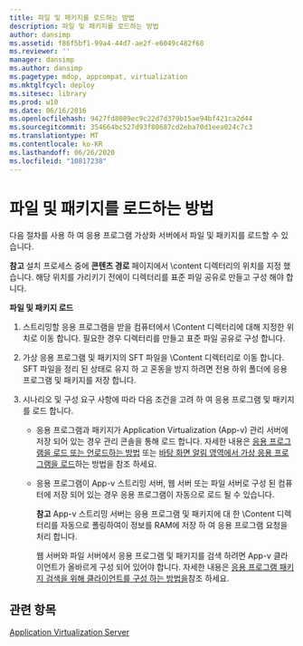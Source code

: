 ```yaml
---
title: 파일 및 패키지를 로드하는 방법
description: 파일 및 패키지를 로드하는 방법
author: dansimp
ms.assetid: f86f5bf1-99a4-44d7-ae2f-e6049c482f68
ms.reviewer: ''
manager: dansimp
ms.author: dansimp
ms.pagetype: mdop, appcompat, virtualization
ms.mktglfcycl: deploy
ms.sitesec: library
ms.prod: w10
ms.date: 06/16/2016
ms.openlocfilehash: 9427fd8089ec9c22d7d379b15ae94bf421ca2d44
ms.sourcegitcommit: 354664bc527d93f80687cd2eba70d1eea024c7c3
ms.translationtype: MT
ms.contentlocale: ko-KR
ms.lasthandoff: 06/26/2020
ms.locfileid: "10817238"
---
```

# 파일 및 패키지를 로드하는 방법


다음 절차를 사용 하 여 응용 프로그램 가상화 서버에서 파일 및 패키지를 로드할 수 있습니다.

**참고**  설치 프로세스 중에 **콘텐츠 경로** 페이지에서 \\content 디렉터리의 위치를 지정 했습니다. 해당 위치를 가리키기 전에이 디렉터리를 표준 파일 공유로 만들고 구성 해야 합니다.

 

**파일 및 패키지 로드**

1.  스트리밍할 응용 프로그램을 받을 컴퓨터에서 \\Content 디렉터리에 대해 지정한 위치로 이동 합니다. 필요한 경우 디렉터리를 만들고 표준 파일 공유로 구성 합니다.

2.  가상 응용 프로그램 및 패키지의 SFT 파일을 \\Content 디렉터리로 이동 합니다. SFT 파일을 정리 된 상태로 유지 하 고 혼동을 방지 하려면 전용 하위 폴더에 응용 프로그램 및 패키지를 저장 합니다.

3.  시나리오 및 구성 요구 사항에 따라 다음 조건을 고려 하 여 응용 프로그램 및 패키지를 로드 합니다.

    -   응용 프로그램과 패키지가 Application Virtualization (App-v) 관리 서버에 저장 되어 있는 경우 관리 콘솔을 통해 로드 합니다. 자세한 내용은 [응용 프로그램을 로드 또는 언로드하는 방법](how-to-load-or-unload-an-application.md) 또는 [바탕 화면 알림 영역에서 가상 응용 프로그램을 로드](how-to-load-virtual-applications-from-the-desktop-notification-area.md)하는 방법을 참조 하세요.

    -   응용 프로그램이 App-v 스트리밍 서버, 웹 서버 또는 파일 서버로 구성 된 컴퓨터에 저장 되어 있는 경우 응용 프로그램이 자동으로 로드 될 수 있습니다.

        **참고**  App-v 스트리밍 서버는 응용 프로그램 및 패키지에 대 한 \\Content 디렉터리를 자동으로 폴링하여이 정보를 RAM에 저장 하 여 응용 프로그램 요청을 처리 합니다.

        웹 서버와 파일 서버에서 응용 프로그램 및 패키지를 검색 하려면 App-v 클라이언트가 올바르게 구성 되어 있어야 합니다. 자세한 내용은 [응용 프로그램 패키지 검색을 위해 클라이언트를 구성 하는 방법을](how-to-configure-the-client-for-application-package-retrieval.md)참조 하세요.

         

## 관련 항목


[Application Virtualization Server](application-virtualization-server.md)

 

 





